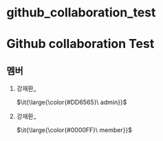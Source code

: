 # github_collaboration_test
Github collaboration Test
===
## 멤버
1. 강재환_<p>$\it{\large{\color{#DD6565}\ admin}}$</p>
2. 강재환_<p>$\it{\large{\color{#0000FF}\ member}}$</p>